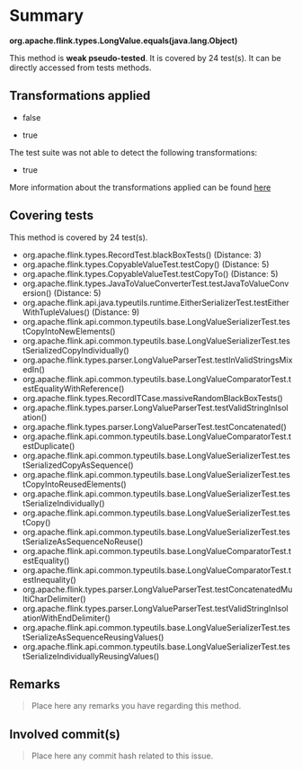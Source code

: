 # Summary
**org.apache.flink.types.LongValue.equals(java.lang.Object)**

This method is **weak pseudo-tested**.
It is covered by 24 test(s). It can be directly accessed from tests methods.


## Transformations applied

- false

- true


The test suite was not able to detect the following transformations:
 * true 


More information about the transformations applied can be found [here](https://github.com/STAMP-project/pitest-descartes)

## Covering tests
This method is covered by 24 test(s).
* org.apache.flink.types.RecordTest.blackBoxTests() (Distance: 3)
* org.apache.flink.types.CopyableValueTest.testCopy() (Distance: 5)
* org.apache.flink.types.CopyableValueTest.testCopyTo() (Distance: 5)
* org.apache.flink.types.JavaToValueConverterTest.testJavaToValueConversion() (Distance: 5)
* org.apache.flink.api.java.typeutils.runtime.EitherSerializerTest.testEitherWithTupleValues() (Distance: 9)
* org.apache.flink.api.common.typeutils.base.LongValueSerializerTest.testCopyIntoNewElements()
* org.apache.flink.api.common.typeutils.base.LongValueSerializerTest.testSerializedCopyIndividually()
* org.apache.flink.types.parser.LongValueParserTest.testInValidStringsMixedIn()
* org.apache.flink.api.common.typeutils.base.LongValueComparatorTest.testEqualityWithReference()
* org.apache.flink.types.RecordITCase.massiveRandomBlackBoxTests()
* org.apache.flink.types.parser.LongValueParserTest.testValidStringInIsolation()
* org.apache.flink.types.parser.LongValueParserTest.testConcatenated()
* org.apache.flink.api.common.typeutils.base.LongValueComparatorTest.testDuplicate()
* org.apache.flink.api.common.typeutils.base.LongValueSerializerTest.testSerializedCopyAsSequence()
* org.apache.flink.api.common.typeutils.base.LongValueSerializerTest.testCopyIntoReusedElements()
* org.apache.flink.api.common.typeutils.base.LongValueSerializerTest.testSerializeIndividually()
* org.apache.flink.api.common.typeutils.base.LongValueSerializerTest.testCopy()
* org.apache.flink.api.common.typeutils.base.LongValueSerializerTest.testSerializeAsSequenceNoReuse()
* org.apache.flink.api.common.typeutils.base.LongValueComparatorTest.testEquality()
* org.apache.flink.api.common.typeutils.base.LongValueComparatorTest.testInequality()
* org.apache.flink.types.parser.LongValueParserTest.testConcatenatedMultiCharDelimiter()
* org.apache.flink.types.parser.LongValueParserTest.testValidStringInIsolationWithEndDelimiter()
* org.apache.flink.api.common.typeutils.base.LongValueSerializerTest.testSerializeAsSequenceReusingValues()
* org.apache.flink.api.common.typeutils.base.LongValueSerializerTest.testSerializeIndividuallyReusingValues()


## Remarks
> Place here any remarks you have regarding this method.

## Involved commit(s)

> Place here any commit hash related to this issue.
